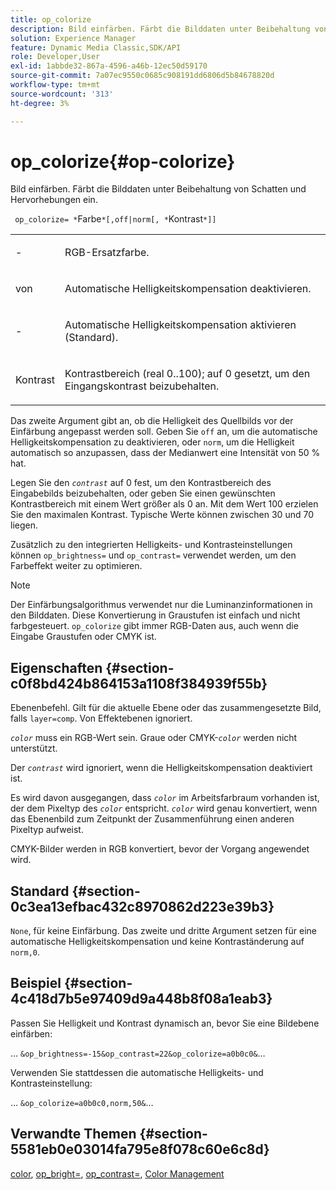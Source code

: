 ```yaml
---
title: op_colorize
description: Bild einfärben. Färbt die Bilddaten unter Beibehaltung von Schatten und Hervorhebungen ein.
solution: Experience Manager
feature: Dynamic Media Classic,SDK/API
role: Developer,User
exl-id: 1abbde32-867a-4596-a46b-12ec50d59170
source-git-commit: 7a07ec9550c0685c908191dd6806d5b84678820d
workflow-type: tm+mt
source-wordcount: '313'
ht-degree: 3%

---
```


# op_colorize{#op-colorize}

Bild einfärben. Färbt die Bilddaten unter Beibehaltung von Schatten und Hervorhebungen ein.

` op_colorize= *`Farbe`*[,off|norm[, *`Kontrast`*]]`

<table id="simpletable_768D6CDF3F734E7F89DC7AB2EAAC0C77"> 
 <tr class="strow"> 
  <td class="stentry"> <p> <span class="varname">-</span> </p> </td> 
  <td class="stentry"> <p>RGB-Ersatzfarbe. </p> </td> 
 </tr> 
 <tr class="strow"> 
  <td class="stentry"> <p> <span class="codeph"> von </span> </p> </td> 
  <td class="stentry"> <p>Automatische Helligkeitskompensation deaktivieren. </p> </td> 
 </tr> 
 <tr class="strow"> 
  <td class="stentry"> <p> <span class="codeph">-</span> </p> </td> 
  <td class="stentry"> <p>Automatische Helligkeitskompensation aktivieren (Standard). </p> </td> 
 </tr> 
 <tr class="strow"> 
  <td class="stentry"> <p> <span class="varname"> Kontrast </span> </p> </td> 
  <td class="stentry"> <p>Kontrastbereich (real 0..100); auf 0 gesetzt, um den Eingangskontrast beizubehalten. </p> </td> 
 </tr> 
</table>

Das zweite Argument gibt an, ob die Helligkeit des Quellbilds vor der Einfärbung angepasst werden soll. Geben Sie `off` an, um die automatische Helligkeitskompensation zu deaktivieren, oder `norm`, um die Helligkeit automatisch so anzupassen, dass der Medianwert eine Intensität von 50 % hat.

Legen Sie den *`contrast`* auf 0 fest, um den Kontrastbereich des Eingabebilds beizubehalten, oder geben Sie einen gewünschten Kontrastbereich mit einem Wert größer als 0 an. Mit dem Wert 100 erzielen Sie den maximalen Kontrast. Typische Werte können zwischen 30 und 70 liegen.

Zusätzlich zu den integrierten Helligkeits- und Kontrasteinstellungen können `op_brightness=` und `op_contrast=` verwendet werden, um den Farbeffekt weiter zu optimieren.

>[!NOTE]
>
>Der Einfärbungsalgorithmus verwendet nur die Luminanzinformationen in den Bilddaten. Diese Konvertierung in Graustufen ist einfach und nicht farbgesteuert. `op_colorize` gibt immer RGB-Daten aus, auch wenn die Eingabe Graustufen oder CMYK ist.

## Eigenschaften {#section-c0f8bd424b864153a1108f384939f55b}

Ebenenbefehl. Gilt für die aktuelle Ebene oder das zusammengesetzte Bild, falls `layer=comp`. Von Effektebenen ignoriert.

*`color`* muss ein RGB-Wert sein. Graue oder CMYK-*`color`* werden nicht unterstützt.

Der *`contrast`* wird ignoriert, wenn die Helligkeitskompensation deaktiviert ist.

Es wird davon ausgegangen, dass *`color`* im Arbeitsfarbraum vorhanden ist, der dem Pixeltyp des *`color`* entspricht. *`color`* wird genau konvertiert, wenn das Ebenenbild zum Zeitpunkt der Zusammenführung einen anderen Pixeltyp aufweist.

CMYK-Bilder werden in RGB konvertiert, bevor der Vorgang angewendet wird.

## Standard {#section-0c3ea13efbac432c8970862d223e39b3}

`None`, für keine Einfärbung. Das zweite und dritte Argument setzen für eine automatische Helligkeitskompensation und keine Kontraständerung auf `norm,0`.

## Beispiel {#section-4c418d7b5e97409d9a448b8f08a1eab3}

Passen Sie Helligkeit und Kontrast dynamisch an, bevor Sie eine Bildebene einfärben:

… `&op_brightness=-15&op_contrast=22&op_colorize=a0b0c0&`…

Verwenden Sie stattdessen die automatische Helligkeits- und Kontrasteinstellung:

… `&op_colorize=a0b0c0,norm,50&`…

## Verwandte Themen {#section-5581eb0e03014fa795e8f078c60e6c8d}

[color](/help/aem-is-ir-api/is-api/http-ref/image-serving-api-ref/c-http-protocol-reference/c-data-types/r-is-http-color.md), [op_bright=](../../../../../is-api/http-ref/image-serving-api-ref/c-http-protocol-reference/c-command-reference/r-op-brightness.md#reference-edf79dc41ae5411c80bec3ee3731c58a), [op_contrast=](../../../../../is-api/http-ref/image-serving-api-ref/c-http-protocol-reference/c-command-reference/r-op-contrast.md#reference-b26dfa9869fd43bebea0fbb8e9fe743d), [Color Management](../../../../../is-api/http-ref/image-serving-api-ref/c-http-protocol-reference/c-syntax-and-features/r-color-management.md#reference-c7e4a72d589145189f7e4bcb6b4544d7)
